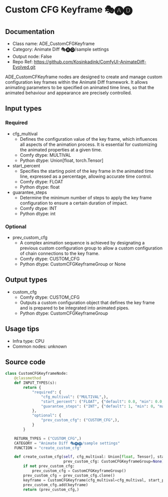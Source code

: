 
# Custom CFG Keyframe 🎭🅐🅓
## Documentation
- Class name: ADE_CustomCFGKeyframe
- Category: Animate Diff 🎭🅐🅓/sample settings
- Output node: False
- Repo Ref: https://github.com/Kosinkadink/ComfyUI-AnimateDiff-Evolved.git

ADE_CustomCFKeyframe nodes are designed to create and manage custom configuration key frames within the Animaté Diff framework. It allows animating parameters to be specified on animated time lines, so that the animated behaviour and appearance are precisely controlled.

## Input types
### Required
- cfg_multival
    - Defines the configuration value of the key frame, which influences all aspects of the animation process. It is essential for customizing the animated properties at a given time.
    - Comfy dtype: MULTIVAL
    - Python dtype: Union[float, torch.Tensor]
- start_percent
    - Specifies the starting point of the key frame in the animated time line, expressed as a percentage, allowing accurate time control.
    - Comfy dtype: FLOAT
    - Python dtype: float
- guarantee_steps
    - Determine the minimum number of steps to apply the key frame configuration to ensure a certain duration of impact.
    - Comfy dtype: INT
    - Python dtype: int

### Optional
- prev_custom_cfg
    - A complex animation sequence is achieved by designating a previous custom configuration group to allow a custom configuration of chain connections to the key frame.
    - Comfy dtype: CUSTOM_CFG
    - Python dtype: CustomCFGKeyframeGroup or None

## Output types
- custom_cfg
    - Comfy dtype: CUSTOM_CFG
    - Outputs a custom configuration object that defines the key frame and is prepared to be integrated into animated pipes.
    - Python dtype: CustomCFGKeyframeGroup

## Usage tips
- Infra type: CPU
- Common nodes: unknown

## Source code
```python
class CustomCFGKeyframeNode:
    @classmethod
    def INPUT_TYPES(s):
        return {
            "required": {
                "cfg_multival": ("MULTIVAL",),
                "start_percent": ("FLOAT", {"default": 0.0, "min": 0.0, "max": 1.0, "step": 0.001}),
                "guarantee_steps": ("INT", {"default": 1, "min": 0, "max": BIGMAX}),
            },
            "optional": {
                "prev_custom_cfg": ("CUSTOM_CFG",),
            }
        }

    RETURN_TYPES = ("CUSTOM_CFG",)
    CATEGORY = "Animate Diff 🎭🅐🅓/sample settings"
    FUNCTION = "create_custom_cfg"

    def create_custom_cfg(self, cfg_multival: Union[float, Tensor], start_percent: float=0.0, guarantee_steps: int=1,
                          prev_custom_cfg: CustomCFGKeyframeGroup=None):
        if not prev_custom_cfg:
            prev_custom_cfg = CustomCFGKeyframeGroup()
        prev_custom_cfg = prev_custom_cfg.clone()
        keyframe = CustomCFGKeyframe(cfg_multival=cfg_multival, start_percent=start_percent, guarantee_steps=guarantee_steps)
        prev_custom_cfg.add(keyframe)
        return (prev_custom_cfg,)